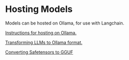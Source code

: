 # Hosting Models

Models can be hosted on Ollama, for use with Langchain.

[Instructions for hosting on Ollama.](https://github.com/ollama/ollama/blob/main/docs/modelfile.md)

[Transforming LLMs to Ollama format.](https://github.com/ollama/ollama/blob/main/docs/import.md)

[Converting Safetensors to GGUF](https://www.reddit.com/r/LocalLLaMA/comments/18elm98/diy_converting_safetensors_format_to_gguf_on_a_mac/)